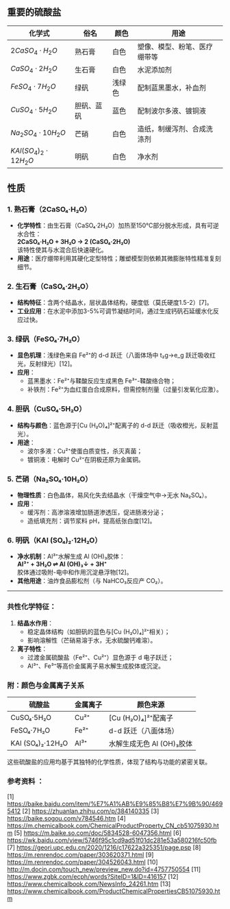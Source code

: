 ## 重要的硫酸盐

| 化学式                       | 俗名    | 颜色  | 用途             |
| ------------------------- | ----- | --- | -------------- |
| $2CaSO_4\cdot H_2O$       | 熟石膏   | 白色  | 塑像、模型、粉笔、医疗绷带等 |
| $CaSO_4\cdot 2H_2O$       | 生石膏   | 白色  | 水泥添加剂          |
| $FeSO_4\cdot 7H_2O$       | 绿矾    | 浅绿色 | 配制蓝黑墨水，补血剂     |
| $CuSO_4\cdot 5H_2O$       | 胆矾、蓝矾 | 蓝色  | 配制波尔多液、镀铜液     |
| $Na_2SO_4\cdot 10H_2O$    | 芒硝    | 白色  | 造纸，制缓泻剂、合成洗涤剂  |
| $KAl(SO_4)_2\cdot 12H_2O$ | 明矾    | 白色  | 净水剂            |
## 性质
### 1. **熟石膏（2CaSO₄·H₂O）**
- **化学特性**：由生石膏（CaSO₄·2H₂O）加热至150℃部分脱水形成，具有可逆水合性：  
  **2CaSO₄·H₂O + 3H₂O → 2 (CaSO₄·2H₂O)**  
  该特性使其与水混合后快速硬化。
- **用途**：医疗绷带利用其硬化定型特性；雕塑模型则依赖其微膨胀特性精准复刻细节。

### 2. **生石膏（CaSO₄·2H₂O）**
- **结构特征**：含两个结晶水，层状晶体结构，硬度低（莫氏硬度1.5-2）[7]。  
- **工业应用**：在水泥中添加3-5%可调节凝结时间，通过生成钙矾石延缓水化反应过快。

### 3. **绿矾（FeSO₄·7H₂O）**
- **显色机理**：浅绿色来自 Fe²⁺的 d-d 跃迁（八面体场中 t₂g→e_g 跃迁吸收红光，反射绿光）[12]。  
- **应用**：  
  - 蓝黑墨水：Fe²⁺与鞣酸反应生成黑色 Fe³⁺-鞣酸络合物；  
  - 补铁剂：Fe²⁺为血红蛋白合成原料，但需控制剂量（过量引发氧化应激）。

### 4. **胆矾（CuSO₄·5H₂O）**
- **结构与颜色**：蓝色源于[Cu (H₂O)₄]²⁺配离子的 d-d 跃迁（吸收橙光，反射蓝光）。  
- **用途**：  
  - 波尔多液：Cu²⁺使蛋白质变性，杀灭真菌；  
  - 镀铜液：电解时 Cu²⁺在阴极还原为金属铜。

### 5. **芒硝（Na₂SO₄·10H₂O）**
- **物理性质**：白色晶体，易风化失去结晶水（干燥空气中→无水 Na₂SO₄）。  
- **应用**：  
  - 缓泻剂：高渗溶液增加肠道渗透压，促进肠液分泌；  
  - 造纸填充剂：调节浆料 pH，提高纸张白度[12]。

### 6. **明矾（KAl (SO₄)₂·12H₂O）**
- **净水机制**：Al³⁺水解生成 Al (OH)₃胶体：  
  **Al³⁺ + 3H₂O ⇌ Al (OH)₃↓ + 3H⁺**  
  胶体通过吸附-电中和作用沉淀悬浮物[12]。  
- **其他用途**：油炸食品膨松剂（与 NaHCO₃反应产 CO₂）。

---

### 共性化学特征：
1. **结晶水作用**：  
   - 稳定晶体结构（如胆矾的蓝色与[Cu (H₂O)₄]²⁺相关）；  
   - 影响溶解性（芒硝易溶于水，无水硫酸钙难溶）。
2. **离子特性**：  
   - 过渡金属硫酸盐（Fe²⁺、Cu²⁺）显色源于 d 电子跃迁；  
   - Al³⁺、Fe³⁺等高价金属离子易水解生成胶体或沉淀。

### 附：颜色与金属离子关系
| 硫酸盐              | 金属离子   | 颜色来源              |
|---------------------|-----------|----------------------|
| CuSO₄·5H₂O          | Cu²⁺      | [Cu (H₂O)₄]²⁺配离子    |
| FeSO₄·7H₂O          | Fe²⁺      | d-d 跃迁（八面体场）    |
| KAl (SO₄)₂·12H₂O     | Al³⁺      | 水解生成无色 Al (OH)₃胶体 | 

这些硫酸盐的应用均基于其独特的化学性质，体现了结构与功能的紧密关联。

### 参考资料 ：
[1] https://baike.baidu.com/item/%E7%A1%AB%E9%85%B8%E7%9B%90/4695412
[2] https://zhuanlan.zhihu.com/p/384140335
[3] https://baike.sogou.com/v784546.htm
[4] https://m.chemicalbook.com/ChemicalProductProperty_CN_cb51075930.htm
[5] https://m.baike.so.com/doc/5834528-6047356.html
[6] https://wk.baidu.com/view/5746f95c1cd9ad51f01dc281e53a580216fc50fb
[7] https://geori.upc.edu.cn/2020/1216/c17622a325351/page.psp
[8] https://m.renrendoc.com/paper/303620371.html
[9] https://m.renrendoc.com/paper/304526043.html
[10] http://m.docin.com/touch_new/preview_new.do?id=4757750554
[11] https://www.zgbk.com/ecph/words?SiteID=1&ID=416157
[12] https://www.chemicalbook.com/NewsInfo_24261.htm
[13] https://www.chemicalbook.com/ProductChemicalPropertiesCB51075930.htm